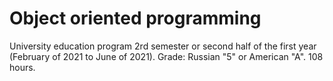 # Object oriented programming
University education program 2rd semester or second half of the first year (February of 2021 to June of 2021). Grade: Russian "5" or American "A". 108 hours.
